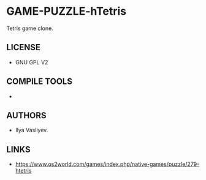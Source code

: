 # GAME-PUZZLE-hTetris
Tetris game clone. 

## LICENSE
* GNU GPL V2

## COMPILE TOOLS
* 
 
## AUTHORS
*  Ilya Vasliyev.

## LINKS
* https://www.os2world.com/games/index.php/native-games/puzzle/279-htetris
